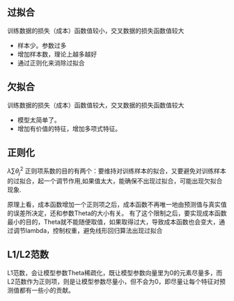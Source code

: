 ## 过拟合
训练数据的损失（成本）函数值较小，交叉数据的损失函数值较大
- 样本少。参数过多
- 增加样本数，理论上越多越好
- 通过正则化来消除过拟合
## 欠拟合
训练数据的损失（成本）函数值较大，交叉数据的损失函数值较大
- 模型太简单了。
- 增加有价值的特征，增加多项式特征。

## 正则化
$\lambda\sum{\theta_{j}^2}$
正则项系数的目的有两个：要维持对训练样本的拟合，又要避免对训练样本的过拟合，起一个调节作用,如果值太大，能确保不出现过拟合，可能出现欠拟合现象.

原理上看，成本函数增加一个正则项之后，成本函数不再唯一地由预测值与真实值的误差所决定，还和参数Theta的大小有关。
有了这个限制之后，要实现成本函数最小的目的，Theta就不能随便取值，如果取得过大，导致成本函数也会变大，通过调节lambda，控制权重，避免线形回归算法出现过拟合
## L1/L2范数
L1范数，会让模型参数Theta稀疏化，既让模型参数向量里为0的元素尽量多，而L2范数作为正则项，则是让模型参数尽量小，但不会为0，即尽量让每个特征对预测值都有一些小的贡献。
